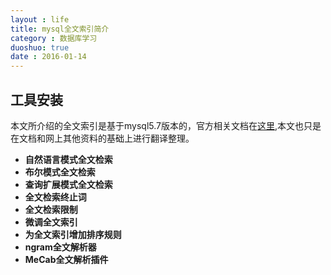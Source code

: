 ```yaml
---
layout : life
title: mysql全文索引简介
category : 数据库学习
duoshuo: true
date : 2016-01-14
---
```



## 工具安装

本文所介绍的全文索引是基于mysql5.7版本的，官方相关文档在[这里](http://dev.mysql.com/doc/refman/5.7/en/fulltext-search.html),本文也只是在文档和网上其他资料的基础上进行翻译整理。

<!-- more -->


* **自然语言模式全文检索**
* **布尔模式全文检索**
* **查询扩展模式全文检索**
* **全文检索终止词**
* **全文检索限制**
* **微调全文索引**
* **为全文索引增加排序规则**
* **ngram全文解析器**
* **MeCab全文解析插件**


